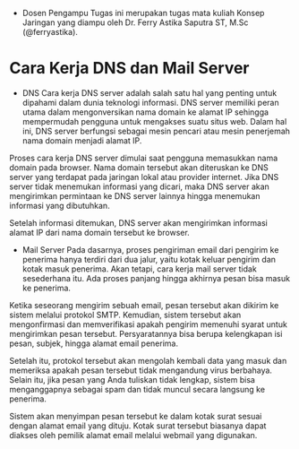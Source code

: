 * Dosen Pengampu
Tugas ini merupakan tugas mata kuliah Konsep Jaringan yang diampu oleh Dr. Ferry Astika Saputra ST, M.Sc (@ferryastika).

# Cara Kerja DNS dan Mail Server
* DNS
Cara kerja DNS server adalah salah satu hal yang penting untuk dipahami dalam dunia teknologi informasi. DNS server memiliki peran utama dalam mengonversikan nama domain ke alamat IP sehingga mempermudah pengguna untuk mengakses suatu situs web. Dalam hal ini, DNS server berfungsi sebagai mesin pencari atau mesin penerjemah nama domain menjadi alamat IP.

Proses cara kerja DNS server dimulai saat pengguna memasukkan nama domain pada browser. Nama domain tersebut akan diteruskan ke DNS server yang terdapat pada jaringan lokal atau provider internet. Jika DNS server tidak menemukan informasi yang dicari, maka DNS server akan mengirimkan permintaan ke DNS server lainnya hingga menemukan informasi yang dibutuhkan.

Setelah informasi ditemukan, DNS server akan mengirimkan informasi alamat IP dari nama domain tersebut ke browser. 

* Mail Server
Pada dasarnya, proses pengiriman email dari pengirim ke penerima hanya terdiri dari dua jalur, yaitu kotak keluar pengirim dan kotak masuk penerima. Akan tetapi, cara kerja mail server tidak sesederhana itu. Ada proses panjang hingga akhirnya pesan bisa masuk ke penerima.

Ketika seseorang mengirim sebuah email, pesan tersebut akan dikirim ke sistem melalui protokol SMTP. Kemudian, sistem tersebut akan mengonfirmasi dan memverifikasi apakah pengirim memenuhi syarat untuk mengirimkan pesan tersebut. Persyaratannya bisa berupa kelengkapan isi pesan, subjek, hingga alamat email penerima.

Setelah itu, protokol tersebut akan mengolah kembali data yang masuk dan memeriksa apakah pesan tersebut tidak mengandung virus berbahaya. Selain itu, jika pesan yang Anda tuliskan tidak lengkap, sistem bisa menganggapnya sebagai spam dan tidak muncul secara langsung ke penerima.

Sistem akan menyimpan pesan tersebut ke dalam kotak surat sesuai dengan alamat email yang dituju. Kotak surat tersebut biasanya dapat diakses oleh pemilik alamat email melalui webmail yang digunakan.
